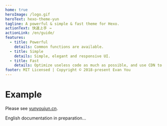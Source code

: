 ```yaml
---
home: true
heroImage: /logo.gif
heroText: hexo-theme-yun
tagline: A powerful & simple & fast theme for Hexo.
actionText: 快速上手 →
actionLink: /en/guide/
features:
  - title: Powerful
    details: Common functions are available.
  - title: Simple
    details: Simple, elegant and responsive UI.
  - title: Fast
    details: Optimize useless code as much as possible, and use CDN to increase access speed.
footer: MIT Licensed | Copyright © 2018-present Evan You
---
```


# Example

Please see [yunyoujun.cn](https://yunyoujun.cn).

English documentation in preparation...

